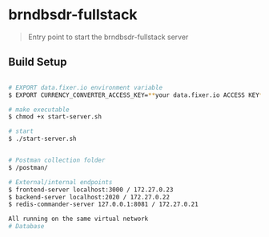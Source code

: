 # brndbsdr-fullstack

> Entry point to start the brndbsdr-fullstack server

## Build Setup



``` bash

# EXPORT data.fixer.io environment variable
$ EXPORT CURRENCY_CONVERTER_ACCESS_KEY=**your data.fixer.io ACCESS KEY**

# make executable
$ chmod +x start-server.sh

# start 
$ ./start-server.sh


# Postman collection folder
$ /postman/

# External/internal endpoints
$ frontend-server localhost:3000 / 172.27.0.23
$ backend-server localhost:2020 / 172.27.0.22
$ redis-commander-server 127.0.0.1:8081 / 172.27.0.21

All running on the same virtual network
# Database

